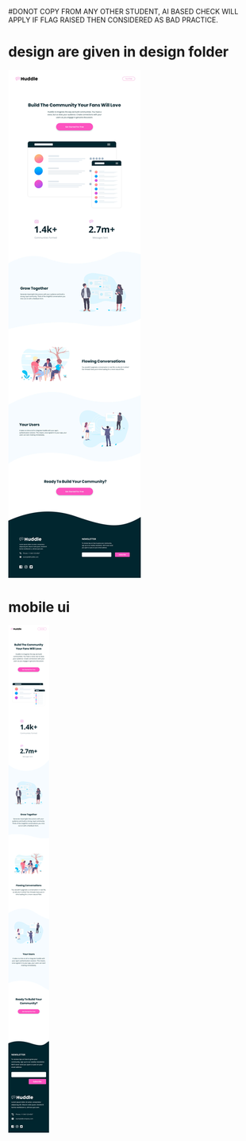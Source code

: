 #DONOT COPY FROM ANY OTHER STUDENT, AI BASED CHECK WILL APPLY IF FLAG RAISED THEN CONSIDERED AS BAD PRACTICE.
# design are given in design folder
![screen shot](./design/desktop-design.jpg "screen shot")

# mobile ui
![screen shot](./design/mobile-design.jpg "screen shot")

